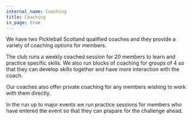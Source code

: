 ```yaml
---
internal_name: Coaching
title: Coaching
is_page: true
---
```

We have two Pickleball Scotland qualified coaches and they provide a variety of coaching options for members.

The club runs a weekly coached session for 20 members to learn and practice specific skills.  We also run blocks of coaching for groups of 4 so that they can develop skills together and have more interaction with the coach.

Our coaches also offer private coaching for any members wishing to work with them directly.

In the run up to major events we run practice sessions for members who have entered the event so that they can prapare for the challenge ahead.
